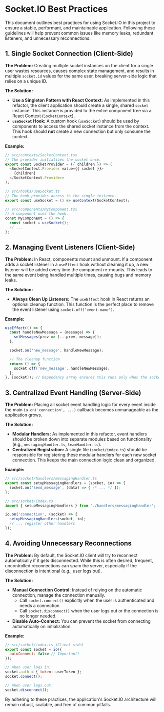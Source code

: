 # Socket.IO Best Practices

This document outlines best practices for using Socket.IO in this project to ensure a stable, performant, and maintainable application. Following these guidelines will help prevent common issues like memory leaks, redundant listeners, and unnecessary reconnections.

## 1. Single Socket Connection (Client-Side)

**The Problem:** Creating multiple socket instances on the client for a single user wastes resources, causes complex state management, and results in multiple `socket.id` values for the same user, breaking server-side logic that relies on a unique ID.

**The Solution:**
- **Use a Singleton Pattern with React Context:** As implemented in this refactor, the client application should create a single, shared `socket` instance. This instance is provided to the entire component tree via a React Context (`SocketContext`).
- **`useSocket` Hook:** A custom hook (`useSocket`) should be used by components to access the shared socket instance from the context. This hook should **not** create a new connection but only consume the context.

**Example:**
```javascript
// src/contexts/SocketContext.tsx
// The provider initializes the socket once.
export const SocketProvider = ({ children }) => (
  <SocketContext.Provider value={{ socket }}>
    {children}
  </SocketContext.Provider>
);

// src/hooks/useSocket.ts
// The hook provides access to the single instance.
export const useSocket = () => useContext(SocketContext);

// src/components/MyComponent.tsx
// A component uses the hook.
const MyComponent = () => {
  const socket = useSocket();
  // ...
};
```

## 2. Managing Event Listeners (Client-Side)

**The Problem:** In React, components mount and unmount. If a component adds a socket listener in a `useEffect` hook without cleaning it up, a new listener will be added every time the component re-mounts. This leads to the same event being handled multiple times, causing bugs and memory leaks.

**The Solution:**
- **Always Clean Up Listeners:** The `useEffect` hook in React returns an optional cleanup function. This function is the perfect place to remove the event listener using `socket.off('event-name')`.

**Example:**
```javascript
useEffect(() => {
  const handleNewMessage = (message) => {
    setMessages(prev => [...prev, message]);
  };

  socket.on('new_message', handleNewMessage);

  // The cleanup function
  return () => {
    socket.off('new_message', handleNewMessage);
  };
}, [socket]); // Dependency array ensures this runs only when the socket instance changes.
```

## 3. Centralized Event Handling (Server-Side)

**The Problem:** Placing all socket event handling logic for every event inside the main `io.on('connection', ...)` callback becomes unmanageable as the application grows.

**The Solution:**
- **Modular Handlers:** As implemented in this refactor, event handlers should be broken down into separate modules based on functionality (e.g., `messagingHandler.ts`, `teamHandler.ts`).
- **Centralized Registration:** A single file (`socket/index.ts`) should be responsible for registering these modular handlers for each new socket connection. This keeps the main connection logic clean and organized.

**Example:**
```javascript
// src/socket/handlers/messagingHandler.ts
export const setupMessagingHandlers = (socket, io) => {
  socket.on('send_message', (data) => { /* ... */ });
};

// src/socket/index.ts
import { setupMessagingHandlers } from './handlers/messagingHandler';

io.on('connection', (socket) => {
  setupMessagingHandlers(socket, io);
  // ... register other handlers
});
```

## 4. Avoiding Unnecessary Reconnections

**The Problem:** By default, the Socket.IO client will try to reconnect automatically if it gets disconnected. While this is often desired, frequent, uncontrolled reconnections can spam the server, especially if the disconnection is intentional (e.g., user logs out).

**The Solution:**
- **Manual Connection Control:** Instead of relying on the automatic connection, manage the connection manually.
  - Call `socket.connect()` explicitly when the user is authenticated and needs a connection.
  - Call `socket.disconnect()` when the user logs out or the connection is no longer needed.
- **Disable Auto-Connect:** You can prevent the socket from connecting automatically on initialization.

**Example:**
```javascript
// src/socket/index.ts (Client-side)
export const socket = io({
  autoConnect: false // Important!
});

// When user logs in:
socket.auth = { token: userToken };
socket.connect();

// When user logs out:
socket.disconnect();
```

By adhering to these practices, the application's Socket.IO architecture will remain robust, scalable, and free of common pitfalls.
